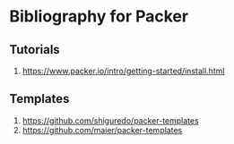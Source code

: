 # Bibliography for Packer

## Tutorials

1. https://www.packer.io/intro/getting-started/install.html

## Templates

1. https://github.com/shiguredo/packer-templates
1. https://github.com/maier/packer-templates
